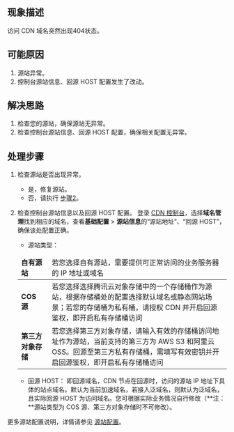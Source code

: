 ## 现象描述

 访问 CDN 域名突然出现404状态。



## 可能原因

1. 源站异常。
2. 控制台源站信息、回源 HOST 配置发生了改动。



## 解决思路

1. 检查您的源站，确保源站无异常。
2. 检查控制台源站信息、回源 HOST 配置，确保相关配置无异常。



## 处理步骤

[](id:step1)

1. 检查源站是否出现异常。

   - 是，修复源站。
   - 否，请执行 [步骤2](#step2)。
     [](id:step2)

2. 检查控制台源站信息以及回源 HOST 配置。
   登录 [CDN 控制台](https://console.cloud.tencent.com/cdn)，选择**域名管理**找到相应的域名，查看**基础配置** >  **源站信息**的“源站地址”、“回源 HOST”，确保该处配置正确。

   - 源站类型：

   <table>
   <thead>
   <tr>
   <td><strong>自有源站</strong></td>
   <td>若您选择自有源站，需要提供可正常访问的业务服务器的 IP 地址或域名</td>
   </tr>
   </thead>
   <tbody><tr>
   <td><strong>COS 源</strong></td>
   <td>若您选择选择腾讯云对象存储中的一个存储桶作为源站，根据存储桶处的配置选择默认域名或静态网站场景；若您的存储桶为私有桶，请授权 CDN 并开启回源鉴权，即开启私有存储桶访问</td>
   </tr>
   <tr>
   <td><strong>第三方对象存储</strong></td>
   <td>若您选择第三方对象存储，请输入有效的存储桶访问地址作为源站，当前支持的第三方为 AWS S3 和阿里云 OSS。回源至第三方私有存储桶，需填写有效密钥并开启回源鉴权，即开启私有存储桶访问</td>
   </tr>
   </tbody></table>

   - 回源 HOST：
     即回源域名，CDN 节点在回源时，访问的源站 IP 地址下具体的站点域名。默认为当前加速域名，若接入泛域名，则默认为泛域名，且实际回源 HOST 为访问域名。您可根据实际业务情况自行修改（**注：**源站类型为 COS 源、第三方对象存储时不可修改）。

更多源站配置说明，详情请参见 [源站配置](https://cloud.tencent.com/document/product/228/41334)。
